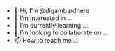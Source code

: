 - 👋 Hi, I’m @digambardhere
- 👀 I’m interested in ...
- 🌱 I’m currently learning ...
- 💞️ I’m looking to collaborate on ...
- 📫 How to reach me ...

<!---
digambardhere/digambardhere is a ✨ special ✨ repository because its `README.md` (this file) appears on your GitHub profile.
You can click the Preview link to take a look at your changes.
--->
